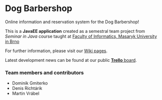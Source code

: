 # Dog Barbershop
Online information and reservation system for the Dog Barbershop!

This is a **JavaEE application** created as a semestral team project from *Seminar in Java* course taught at [Faculty of Informatics, Masaryk University in Brno](http://www.fi.muni.cz/index.xhtml.en)

For further information, please visit our [Wiki pages](https://github.com/drichtarik/Dog-barbershop/wiki).

Latest development news can be found at our public [**Trello** board](https://trello.com/b/NKqZVJA3).

### Team members and contributors
- Dominik Gmiterko
- Denis Richtárik
- Martin Vrábel
